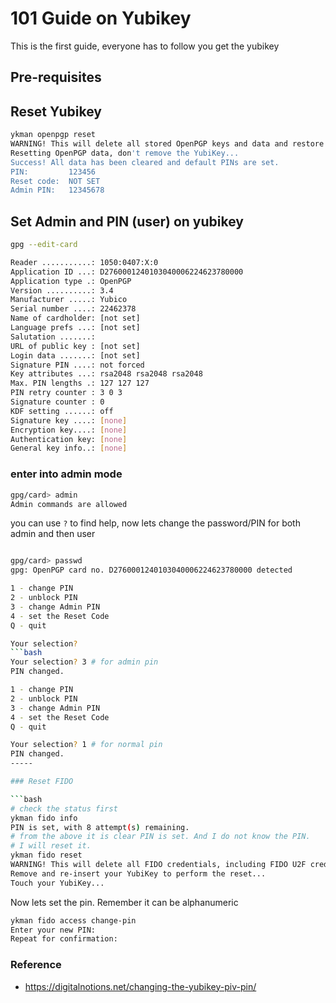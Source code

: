 # 101 Guide on Yubikey

This is the first guide, everyone has to follow you get the yubikey

## Pre-requisites

<need to fill in later on>

## Reset Yubikey

```bash
ykman openpgp reset
WARNING! This will delete all stored OpenPGP keys and data and restore factory settings? [y/N]: y
Resetting OpenPGP data, don't remove the YubiKey...
Success! All data has been cleared and default PINs are set.
PIN:         123456
Reset code:  NOT SET
Admin PIN:   12345678
```

## Set Admin and PIN (user) on yubikey

```bash
gpg --edit-card

Reader ...........: 1050:0407:X:0
Application ID ...: D2760001240103040006224623780000
Application type .: OpenPGP
Version ..........: 3.4
Manufacturer .....: Yubico
Serial number ....: 22462378
Name of cardholder: [not set]
Language prefs ...: [not set]
Salutation .......: 
URL of public key : [not set]
Login data .......: [not set]
Signature PIN ....: not forced
Key attributes ...: rsa2048 rsa2048 rsa2048
Max. PIN lengths .: 127 127 127
PIN retry counter : 3 0 3
Signature counter : 0
KDF setting ......: off
Signature key ....: [none]
Encryption key....: [none]
Authentication key: [none]
General key info..: [none]

```

### enter into admin mode

```bash
gpg/card> admin
Admin commands are allowed
```

you can use `?` to find help, now lets change the password/PIN for both admin and then user

```bash

gpg/card> passwd
gpg: OpenPGP card no. D2760001240103040006224623780000 detected

1 - change PIN
2 - unblock PIN
3 - change Admin PIN
4 - set the Reset Code
Q - quit

Your selection? 
```bash
Your selection? 3 # for admin pin
PIN changed.

1 - change PIN
2 - unblock PIN
3 - change Admin PIN
4 - set the Reset Code
Q - quit

Your selection? 1 # for normal pin
PIN changed.
-----

### Reset FIDO

```bash
# check the status first
ykman fido info
PIN is set, with 8 attempt(s) remaining.
# from the above it is clear PIN is set. And I do not know the PIN.
# I will reset it.
ykman fido reset
WARNING! This will delete all FIDO credentials, including FIDO U2F credentials, and restore factory settings. Proceed? [y/N]: y
Remove and re-insert your YubiKey to perform the reset...
Touch your YubiKey...
```

Now lets set the pin. Remember it can be alphanumeric

```bash
ykman fido access change-pin
Enter your new PIN: 
Repeat for confirmation: 
```

### Reference

- <https://digitalnotions.net/changing-the-yubikey-piv-pin/>
